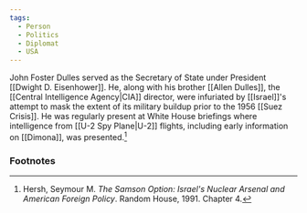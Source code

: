 ```yaml
---
tags:
  - Person
  - Politics
  - Diplomat
  - USA
---
```

John Foster Dulles served as the Secretary of State under President [[Dwight D. Eisenhower]]. He, along with his brother [[Allen Dulles]], the [[Central Intelligence Agency|CIA]] director, were infuriated by [[Israel]]'s attempt to mask the extent of its military buildup prior to the 1956 [[Suez Crisis]]. He was regularly present at White House briefings where intelligence from [[U-2 Spy Plane|U-2]] flights, including early information on [[Dimona]], was presented.[^1]

### Footnotes

[^1]: Hersh, Seymour M. *The Samson Option: Israel's Nuclear Arsenal and American Foreign Policy*. Random House, 1991. Chapter 4.